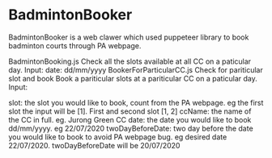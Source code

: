 # BadmintonBooker
BadmintonBooker is a web clawer which used puppeteer library to book badminton courts through PA webpage. 

BadmintonBooking.js
Check all the slots available at all CC on a paticular day. 
Input: 
date: dd/mm/yyyy
BookerForParticularCC.js
Check for pariticular slot and book
Book a pariticular slots at a pariticular CC on a paticular day. 
Input:

slot: the slot you would like to book, count from the PA webpage. eg the first slot the input will be [1]. First and second slot [1, 2]
ccName: the name of the CC in full. eg. Jurong Green CC
date: the date you would like to book dd/mm/yyyy. eg 22/07/2020
twoDayBeforeDate: two day before the date you would like to book to avoid PA webpage bug. eg desired date 22/07/2020. twoDayBeforeDate will be 20/07/2020

